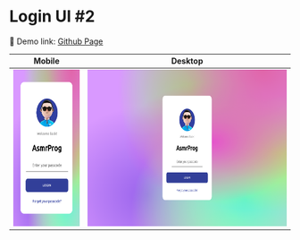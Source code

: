 # Login UI #2

🔗 Demo link: [Github Page](https://kris-lu-dev.github.io/ASMR-Web-Design-to-HTML-Exercises/07-Login-2/)

| Mobile                                          | Desktop                                  |
| ----------------------------------------------- | ---------------------------------------- |
| <img src="Screenshot-mobile.png" height="280"/> | <img src="Screenshot.png" height="280"/> |
